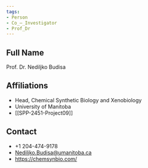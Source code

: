```yaml
---
tags: 
- Person
- Co_–_Investigator
- Prof_Dr
---
```

## Full Name
Prof. Dr. Nediljko Budisa

## Affiliations
- Head, Chemical Synthetic Biology and Xenobiology
- University of Manitoba
- [[SPP-2451-Project09]]
## Contact
- +1 204-474-9178
- Nediljko.Budisa@umanitoba.ca
- https://chemsynbio.com/
